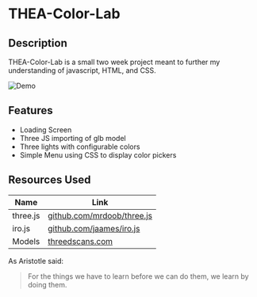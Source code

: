 # THEA-Color-Lab
## Description

THEA-Color-Lab is a small two week project meant to further my understanding of javascript, HTML, and CSS.

![Demo](https://i.imgur.com/qhFD7ar.gif)

## Features

- Loading Screen
- Three JS importing of glb model
- Three lights with configurable colors
- Simple Menu using CSS to display color pickers

## Resources Used

| Name | Link |
| ------ | ------ |
| three.js | [github.com/mrdoob/three.js][PlTjs] |
| iro.js | [github.com/jaames/iro.js][PlIROjs] |
| Models | [threedscans.com][PlTS] |

[PlTjs]: <https://github.com/mrdoob/three.js/>
[PlIROjs]: <https://github.com/jaames/iro.js>
[PlTS]: <http://threedscans.com/>

As Aristotle said:
> For the things we have to learn before we can do them, we learn by doing them.

